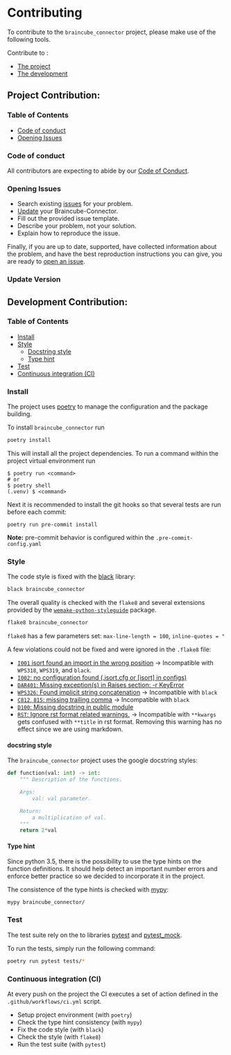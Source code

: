 # Contributing

To contribute to the `braincube_connector` project, please make use of the following tools.

Contribute to :
- [The project](#Project-Contribution)
- [The development](#Development-Contribution)

## Project Contribution:

### Table of Contents
- [Code of conduct](#Code-of-conduct)
- [Opening Issues](#Opening-Issues)

### Code of conduct

All contributors are expecting to abide by our [Code of Conduct](./CODE_OF_CONDUCT.md).

### Opening Issues

- Search existing [issues](https://github.com/braincube-io/python-connector/issues) for your problem.
- [Update](#update-version) your Braincube-Connector.
- Fill out the provided issue template.
- Describe your problem, not your solution.
- Explain how to reproduce the issue.

Finally, if you are up to date, supported, have collected information about the problem, and have the best reproduction instructions you can give, you are ready to [open an issue](https://github.com/braincube-io/python-connector/issues/new/choose).

### Update Version


## Development Contribution:

### Table of Contents
- [Install](#Install)
- [Style](#Style)
	- [Docstring style](#docstring-style)
	- [Type hint](#Type-hint)
- [Test](#Test)
- [Continuous integration (CI)](#continuous-integration-ci)

### Install

The project uses [poetry](https://github.com/python-poetry/poetry) to manage the configuration and the package building.

To install `braincube_connector` run

```bash
poetry install
```

This will install all the project dependencies.  To run a command within the project virtual environment run

```text
$ poetry run <command>
# or
$ poetry shell
(.venv) $ <command>
```

Next it is recommended to install the git hooks so that several tests are run before each commit:

```
poetry run pre-commit install
```

**Note:** pre-commit behavior is configured within the `.pre-commit-config.yaml`

### Style

The code style is fixed with the [black](https://github.com/psf/black) library:

```bash
black braincube_connector
```

The overall quality is checked with the `flake8` and several extensions provided by the [`wemake-python-styleguide`](https://wemake-python-stylegui.de/en/latest/pages/usage/violations/index.html#external-plugins) package.  

```bash
flake8 braincube_connector
```

`flake8` has a few parameters set: `max-line-length = 100`, `inline-quotes = "`

A few violations could not be fixed and were ignored in the `.flake8` file:  

- [`I001` isort found an import in the wrong position](https://pypi.org/project/flake8-isort/)
  → Incompatible with `WPS318`, `WPS319`, and `black`.
- [`I002`: no configuration found (.isort.cfg or [isort] in configs)](https://github.com/gforcada/flake8-isort#error-codes)
- [`DAR401`: Missing exception(s) in Raises section: -r KeyError](https://github.com/terrencepreilly/darglint#error-codes)
- [`WPS326`: Found implicit string concatenation](https://wemake-python-stylegui.de/en/latest/pages/usage/violations/consistency.html#wemake_python_styleguide.violations.consistency.ImplicitStringConcatenationViolation)
  → Incompatible with `black`
- [`C812`, `815`: missing trailing comma](https://github.com/PyCQA/flake8-commas/#errors)
  → Incompatible with `black`
- [`D100`: Missing docstring in public module](http://www.pydocstyle.org/en/5.0.2/error_codes.html#grouping)
- [`RST`: Ignore rst format related warnings.](https://github.com/peterjc/flake8-rst-docstrings)
  → Incompatible with `**kwargs` gets confused with `**title` in rst format. Removing this warning has no effect since we are using markdown.

#### docstring style

The `braincube_connector` project uses the google docstring styles:

```python
def function(val: int) -> int:
	""" Description of the functions.

	Args:
		val: val parameter.

	Return:
		a multiplication of val.
	"""
    return 2*val
```

#### Type hint

Since python 3.5, there is the possibility to use the type hints on the function definitions. It should help detect an important number errors and enforce better practice so we decided to incorporate it in the project.

The consistence of the type hints is checked with  [mypy](http://mypy-lang.org/):

```
mypy braincube_connector/
```

### Test

The test suite rely on the to libraries [pytest](https://docs.pytest.org/en/latest/) and  [pytest_mock](https://github.com/pytest-dev/pytest-mock).

To run the tests, simply run the following command:

```bash
poetry run pytest tests/*
```

### Continuous integration (CI)

At every push on the project the  CI executes a set of action defined in the `.github/workflows/ci.yml` script.

- Setup project environment (with `poetry`)
- Check the type hint consistency (with `mypy`)
- Fix the code style (with `black`)
- Check the style (with `flake8`)
- Run the test suite (with `pytest`)
